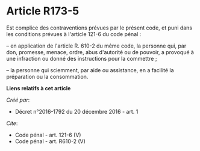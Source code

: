 # Article R173-5

Est complice des contraventions prévues par le présent code, et puni dans les conditions prévues à l'article 121-6 du code
pénal : 

– en application de l'article R. 610-2 du même code, la personne qui, par don, promesse, menace, ordre, abus d'autorité ou de
pouvoir, a provoqué à une infraction ou donné des instructions pour la commettre ; 

– la personne qui sciemment, par aide ou assistance, en a facilité la préparation ou la consommation.

**Liens relatifs à cet article**

_Créé par_:

  - Décret n°2016-1792 du 20 décembre 2016 - art. 1

_Cite_:

  - Code pénal - art. 121-6 (V)
  - Code pénal - art. R610-2 (V)
